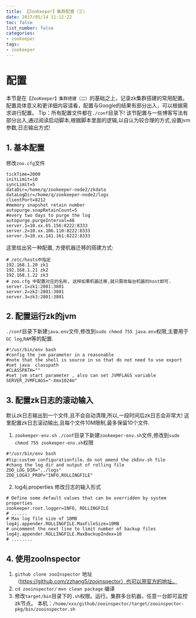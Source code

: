 ```yaml
---
title: 【ZooKeeper】集群配置（三）
date: 2017/05/14 11:12:22
toc: false
list_number: false
categories:
- zookeeper
tags:
- zookeeper
---
```


# 配置 
本节是在`【ZooKeeper】集群搭建（二）`的基础之上，记录zk集群搭建的常用配置。配置具体意义和更详细内容请看，配置与Google的结果有部分出入，可以根据需求进行配置。 
Tip：所有配置文件都在`./conf`目录下! 该节配置与一些博客写法有部分出入,通过阅读启动脚本,根据脚本里面的逻辑,以自认为较合理的方式,设置jvm参数,日志输出方式!

## 1. 基本配置
修改`zoo.cfg`文件
```
tickTime=2000
initLimit=10
syncLimit=5
dataDir=/home/q/zookeeper-node2/zkdata
dataLogDir=/home/q/zookeeper-node2/logs
clientPort=8212
#memory	snapshot retain	number
autopurge.snapRetainCount=5
#every two days to purge the log
autopurge.purgeInterval=48
server.1=10.xx.65.156:8222:8333
server.2=10.xx.106.110:8222:8333
server.3=10.xx.141.161:8222:8333
```
这里给出另一种配置, 方便机器迁移的搭建方式:
```
# /etc/hosts中指定
192.168.1.20 zk1
192.168.1.21 zk2
192.168.1.22 zk3
# zoo.cfg 中配置对应的名称, 这样如果机器迁移,就只需改每台机器的host即可.
server.1=zk1:2081:3801
server.2=zk2:2801:3801
server.3=zk3:2801:3801
```

## 2. 配置运行zk的jvm
`./conf`目录下新建`java.env`文件,修改到`sudo chmod 755 java.env`权限,主要用于`GC log`,`RAM`等的配置.
```
#!/usr/bin/env bash
#config the jvm parameter in a reasonable
#note that the shell is source in so that do not need to use export 
#set java  classpath 
#CLASSPATH="" 
#set jvm start parameter , also can set JVMFLAGS variable
SERVER_JVMFLAGS="-Xmx1024m"
```



## 3. 配置zk日志的滚动输入
默认zk日志输出到一个文件,且不会自动清理,所以,一段时间后zk日志会非常大!
这里配置zk日志滚动输出,且每个文件10M限制,最多保留10个文件.

1. `zookeeper-env.sh`
`./conf`目录下新建`zookeeper-env.sh`文件,修改到`sudo chmod 755 zookeeper-env.sh`权限
```
#!/usr/bin/env bash
#tip:custom configurationfile，do not amend the zkEnv.sh file
#chang the log dir and output of rolling file
ZOO_LOG_DIR="../logs"
ZOO_LOG4J_PROP="INFO,ROLLINGFILE"
```

2. log4j.properties 修改日志的输入形式
```
# Define some default values that can be overridden by system properties
zookeeper.root.logger=INFO, ROLLINGFILE
# ......
# Max log file size of 10MB
log4j.appender.ROLLINGFILE.MaxFileSize=10MB
# uncomment the next line to limit number of backup files
log4j.appender.ROLLINGFILE.MaxBackupIndex=10
# ........
```

## 4. 使用zooInspector

1. `github clone zooInspector` 地址（https://github.com/zzhang5/zooinspector）也可以用官方的地址。
2. `cd zooinspector/`  `mvn clean package` 编译
3. 修改`target/bin`目录下的`.sh`权限。运行。集群多台机器，任意一台即可监控zk节点。
本机：`/home/xxx/github/zooinspector/target/zooinspector-pkg/bin/zooinspector.sh`

